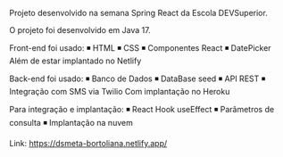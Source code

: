 Projeto desenvolvido na semana Spring React da Escola DEVSuperior.

O projeto foi desenvolvido em Java 17.

Front-end foi usado:
◾ HTML
◾ CSS
◾ Componentes React
◾ DatePicker
Além de estar implantado no Netlify

Back-end foi usado: 
◾ Banco de Dados
◾ DataBase seed
◾ API REST
◾ Integração com SMS via Twilio
Com implantação no Heroku

Para integração e implantação:
◾ React Hook useEffect
◾ Parâmetros de consulta
◾ Implantação na nuvem

Link: https://dsmeta-bortoliana.netlify.app/
